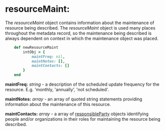 # resourceMaint:

The *resourceMaint* object contains information about the maintenance of resource being described.  The *resourceMaint* object is used many places throughout the metadata record, so the maintenance being described is always dependent on context in which the maintenance object was placed.

````ruby
    def newResourceMaint
        intObj = {
            maintFreq: nil,
            maintNotes: [],
            maintContacts: []
        }
    end
````

__maintFreq:__ *string* - a description of the scheduled update frequency for the resource.  E.g. 'monthly, 'annually', 'not scheduled'.

__maintNotes:__ *array* - an array of quoted string statements providing information about the maintenance of this resource.

__maintContacts:__ *array* - a array of [responsibleParty](../mdtranslator/responsibleParty.md) objects identifying people and/or organizations in their roles for maintaining the resource being described.
